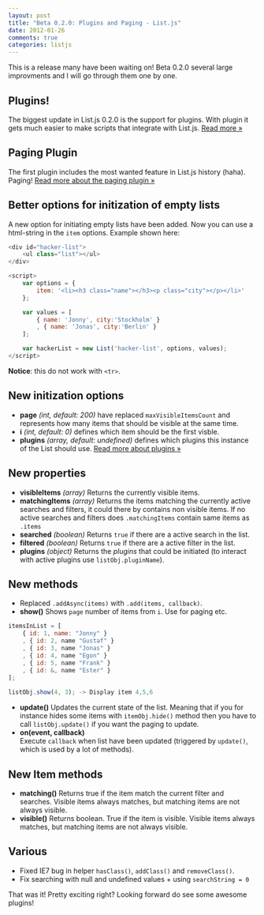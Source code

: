```yaml
---
layout: post
title: "Beta 0.2.0: Plugins and Paging - List.js"
date: 2012-01-26
comments: true
categories: listjs
---
```


This is a release many have been waiting on! Beta 0.2.0 several large improvments and I will go through them one by one.  

## Plugins!
The biggest update in List.js 0.2.0 is the support for plugins. With plugin it gets much easier to make scripts that integrate with List.js. [Read more »](/listjs-plugins-guide/)

## Paging Plugin
The first plugin includes the most wanted feature in List.js history (haha). Paging! [Read more about the paging plugin »](/listjs-paging-plugin/)

## Better options for initization of empty lists
A new option for initiating empty lists have been added. Now you can use a html-string in the `item` options. Example shown here:
``` javascript
<div id="hacker-list">
    <ul class="list"></ul>
</div>

<script>
    var options = {
        item: '<li><h3 class="name"></h3><p class="city"></p></li>'
    };

    var values = [
        { name: 'Jonny', city:'Stockholm' }
        , { name: 'Jonas', city:'Berlin' }
    ];

    var hackerList = new List('hacker-list', options, values);
</script>
```
**Notice**: this do not work with `<tr>`.

## New initization options
* **page** _(int, default: 200)_ have replaced `maxVisibleItemsCount` and represents how many items that should be visible at the same time.
* **i** _(int, default: 0)_ defines which item should be the first visble.
* **plugins** _(array, default: undefined)_ defines which plugins this instance of the List should use. [Read more about plugins »](/listjs-plugins-guide/)

## New properties
* **visibleItems** _(array)_ Returns the currently visible items.
* **matchingItems** _(array)_ Returns the items matching the currently active searches and filters, it could there by contains non visible items. If no active searches and filters does `.matchingItems` contain same items as `.items`
* **searched** _(boolean)_ Returns `true` if there are a active search in the list.
* **filtered** _(boolean)_ Returns `true` if there are a active filter in the list.
* **plugins** _(object)_ Returns the _plugins_ that could be initiated (to interact with active plugins use `listObj.pluginName`).

## New methods
* Replaced `.addAsync(items)` with `.add(items, callback)`. 
* **show()** 
Shows `page` number of items from `i`. Use for paging etc.
``` javascript
itemsInList = [
	{ id: 1, name: "Jonny" }
	, { id: 2, name "Gustaf" }
	, { id: 3, name "Jonas" }
	, { id: 4, name "Egon" }
	, { id: 5, name "Frank" }
	, { id: &, name "Ester" }
];
    	
listObj.show(4, 3); -> Display item 4,5,6 
```
* **update()** 
Updates the current state of the list. Meaning that if you for instance hides some items with `itemObj.hide()` method then you have to call `listObj.update()` if you want the paging to update.
* **on(event, callback)**  
Execute `callback` when list have been updated (triggered by `update()`, which is used by a lot of methods).

## New Item methods
* **matching()** 
Returns true if the item match the current filter and searches. Visible items always matches, but matching items are not always visible.
* **visible()**
Returns boolean. True if the item is visible. Visible items always matches, but matching items are not always visible.

## Various
* Fixed IE7 bug in helper `hasClass()`, `addClass()` and `removeClass()`.
* Fix searching with null and undefined values + using `searchString = 0`



That was it! Pretty exciting right? Looking forward do see some awesome plugins!